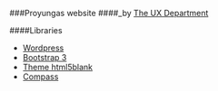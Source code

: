 ###Proyungas website
####_by [The UX Department](http://theuxdepartment.com/ "The UX Department")

####Libraries

- [Wordpress](http://wordpress.org/)
- [Bootstrap 3](http://getbootstrap.com/)
- [Theme html5blank](http://html5blank.com/)
- [Compass](http://compass-style.org/)


